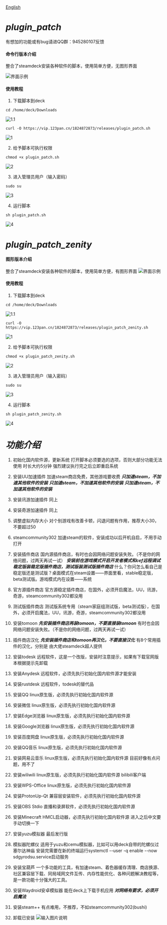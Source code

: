 [English](README.md)
#  **_plugin_patch_**

有想加的功能或有bug请进QQ群：945280107反馈

#### 命令行版本介绍

整合了steamdeck安装各种软件的脚本，使用简单方便，无图形界面

![界面示例](image/plugin_patch/plugin_patch.sh.png)


#### 使用教程

1.  下载脚本到deck

```
cd /home/deck/Downloads
```
![1.1](image/plugin_patch/1.1.png)


```
curl -O https://vip.123pan.cn/1824872873/releases/plugin_patch.sh
```

![1](image/plugin_patch/1.png)

2.  给予脚本可执行权限

```
chmod +x plugin_patch.sh
```
![2](image/plugin_patch/2.png)

3.  进入管理员用户（输入密码）

```
sudo su
```
![3](image/plugin_patch/3.png)

4.  运行脚本

```
sh plugin_patch.sh
```
![4](image/plugin_patch/4.png)

#  **_plugin_patch_zenity_**

#### 图形版本介绍

整合了steamdeck安装各种软件的脚本，使用简单方便，有图形界面
![界面示例](image/plugin_patch_zenity/plugin_patch_zenity.sh.png)


#### 使用教程

1.  下载脚本到deck

```
cd /home/deck/Downloads
```
![1.1](image/plugin_patch_zenity/1.1.png)


```
curl -O https://vip.123pan.cn/1824872873/releases/plugin_patch_zenity.sh
```

![1](image/plugin_patch_zenity/1.png)

2.  给予脚本可执行权限

```
chmod +x plugin_patch_zenity.sh
```
![2](image/plugin_patch_zenity/2.png)

3.  进入管理员用户（输入密码）

```
sudo su
```
![3](image/plugin_patch_zenity/3.png)

4.  运行脚本

```
sh plugin_patch_zenity.sh
```
![4](image/plugin_patch_zenity/4.png)

#  **_功能介绍_**
1.  初始化国内软件源，更新系统
    打开脚本必须要选的选项，否则大部分功能无法使用
    时长大约5分钟
    强烈建议执行完之后立即重启系统

2.  安装UU加速插件
    加速steam商店免费，其他游戏要收费
     **_只加速steam，不加速其他软件的安装_** 
     **_只加速steam，不加速其他软件的安装_** 
     **_只加速steam，不加速其他软件的安装_** 

3.  安装讯游加速插件
    同上

4.  安装奇游加速插件
    同上

5.  调整虚拟内存大小
    对个别游戏有改善卡顿，闪退问题有作用，推荐大小30，不要超过50

6.  steamcommunity302
    加速steam的软件，安装成功以后开机自启，不用手动打开

7.  安装插件商店
    国内源插件商店，有时也会因网络问题安装失败。（不是你的网络问题，过两天再试一试）
     **_安装前在游戏模式开启开发者模式和cef远程调试_** 
     **_稳定版装稳定版插件商店，测试版装测试版插件商店_** 
    什么？你问怎么看自己是稳定版还是测试版？桌面模式在steam设置——界面里看，stable稳定版，beta测试版。游戏模式内在设置——系统

8.  官方源插件商店
    官方源稳定插件商店，在国外，必须开启魔法，UU，讯游，奇游，steamcommunity302都没用

9.  测试版插件商店
    测试版系统专用（steam家庭组测试版，beta测试版），在国外，必须开启魔法，UU，讯游，奇游，steamcommunity302都没用

10.  安装tomoon
     **_先安装插件商店再装tomoon，不要直接装tomoon_** 
    有时也会因网络问题安装失败。（不是你的网络问题，过两天再试一试）

11.  插件商店汉化
     **_先安装插件商店和tomoon再汉化，不要直接汉化_** 
    有8个常用插件的汉化，分别是
    由大佬steamdeck超人提供

12.  安装todesk
    远程软件，这是一个改版，安装时注意提示，如果有下载官网版本根据提示先卸载

13.  安装Anydesk
    远程软件，必须先执行初始化国内软件源才能安装

14.  安装rustdesk
    远程软件，todesk的替代品

15.  安装QQ
    linux原生版，必须先执行初始化国内软件源

16.  安装微信
    linux原生版，必须先执行初始化国内软件源

17.  安装Edge浏览器
    linux原生版，必须先执行初始化国内软件源

18.  安装Google浏览器
    linux原生版，必须先执行初始化国内软件源

19.  安装百度网盘
    linux原生版，必须先执行初始化国内软件源

20.  安装QQ音乐
    linux原生版，必须先执行初始化国内软件源

21.  安装网易云音乐
    linux原生版，必须先执行初始化国内软件源
    目前好像有点问题，用不了

22.  安装wiliwili
    linux原生版，必须先执行初始化国内软件源
    bilibili客户端

23.  安装WPS-Office
    linux原生版，必须先执行初始化国内软件源

24.  安装ProtonUp-Qt
    兼容层安装软件，必须先执行初始化国内软件源

25.  安装OBS Stdio
    直播和录屏软件，必须先执行初始化国内软件源

26.  安装Minecraft
    HMCL启动器，必须先执行初始化国内软件源
    进入之后中文要手动切换一下

27.  安装yuzu模拟器
    最后发行版

28.  模拟器陀螺仪
    适用于yuzu和cemu模拟器，比如可以用deck自带的陀螺仪过塞尔达神庙
    安装完需要在新的终端运行systemctl --user -q enable --now sdgyrodsu.service启动服务

29.  安装宝葫芦
    一个多功能的工具，有加速steam、着色器缓存清理、商店换源、社区兼容层下载、同局域网文件互传、内存性能优化、各种问题解决教程等，是一款功能十分强大的工具。

30.  安装Waydroid安卓模拟器
    能在deck上下载手机应用
     **_对网络有要求，必须开启魔法_** 

31.  安装steam++
    有点难用，不推荐，不如steamcommunity302(bushi)

32.  卸载已安装
    ![输入图片说明](image/uninstall.png)
